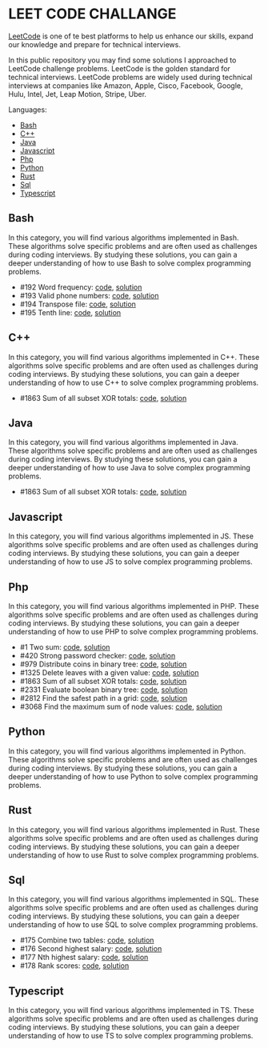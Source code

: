 # LEET CODE CHALLANGE
[LeetCode](https://leetcode.com/) is one of te best platforms to help us enhance our skills, expand our knowledge and 
prepare for technical interviews.

In this public repository you may find some solutions I approached to LeetCode challenge problems. LeetCode is the 
golden standard for technical interviews. LeetCode problems are widely used during technical interviews at companies 
like Amazon, Apple, Cisco, Facebook, Google, Hulu, Intel, Jet, Leap Motion, Stripe, Uber.

Languages:
- [Bash](#sh)
- [C++](#cpp)
- [Java](#java)
- [Javascript](#js)
- [Php](#php)
- [Python](#py)
- [Rust](#rs)
- [Sql](#sql)
- [Typescript](#ts)

## <a id="sh"></a> Bash
In this category, you will find various algorithms implemented in Bash. These algorithms solve specific problems and are
often used as challenges during coding interviews. By studying these solutions, you can gain a deeper understanding of
how to use Bash to solve complex programming problems.

- #192 Word frequency: [code](bash%2F00192_word_frequency%2FSolution.sh), [solution](bash%2F00192_word_frequency%2FREADME.md)
- #193 Valid phone numbers: [code](bash%2F00192_word_frequency%2FSolution.sh), [solution](bash%2F00192_word_frequency%2FREADME.md)
- #194 Transpose file: [code](bash%2F00194_transpose_file%2FSolution.sh), [solution](bash%2F00194_transpose_file%2FREADME.md)
- #195 Tenth line: [code](bash%2F00195_tenth_line%2FSolution.sh), [solution](bash%2F00195_tenth_line%2FREADME.md)

## <a id="cpp"></a> C++
In this category, you will find various algorithms implemented in C++. These algorithms solve specific problems and are
often used as challenges during coding interviews. By studying these solutions, you can gain a deeper understanding of
how to use C++ to solve complex programming problems.

- #1863 Sum of all subset XOR totals: [code](cpp%2F01863_sum_of_all_subset_XOR_totals%2FSolution.cpp), [solution](cpp%2F01863_sum_of_all_subset_XOR_totals%2FREADME.md)

## <a id="java"></a> Java
In this category, you will find various algorithms implemented in Java. These algorithms solve specific problems and are
often used as challenges during coding interviews. By studying these solutions, you can gain a deeper understanding of
how to use Java to solve complex programming problems.

- #1863 Sum of all subset XOR totals: [code](java%2F01863_sum_of_all_subset_XOR_totals%2FSolution.java), [solution](java%2F01863_sum_of_all_subset_XOR_totals%2FREADME.md)

## <a id="js"></a> Javascript
In this category, you will find various algorithms implemented in JS. These algorithms solve specific problems and are
often used as challenges during coding interviews. By studying these solutions, you can gain a deeper understanding of
how to use JS to solve complex programming problems.


## <a id="php"></a> Php
In this category, you will find various algorithms implemented in PHP. These algorithms solve specific problems and are 
often used as challenges during coding interviews. By studying these solutions, you can gain a deeper understanding of 
how to use PHP to solve complex programming problems.

- #1 Two sum: [code](php%2F00001_two_sum%2FSolution.php), [solution](php%2F00001_two_sum%2FREADME.md)
- #420 Strong password checker: [code](php%2F00420_strong_password_checker%2FSolution.php), [solution](php%2F00420_strong_password_checker%2FREADME.md)
- #979 Distribute coins in binary tree: [code](php%2F00979_distribute_coins_in_binary_tree%2FSolution.php), [solution](php%2F00979_distribute_coins_in_binary_tree%2FREADME.md)
- #1325 Delete leaves with a given value: [code](php%2F01325_delete_leaves_with_a_given_value%2FSolution.php), [solution](php%2F01325_delete_leaves_with_a_given_value%2FREADME.md)
- #1863 Sum of all subset XOR totals: [code](php%2F01863_sum_of_all_subset_XOR_totals%2FSolution.php), [solution](php%2F01863_sum_of_all_subset_XOR_totals%2FREADME.md)
- #2331 Evaluate boolean binary tree: [code](php%2F02331_evaluate_boolean_binary_tree%2FSolution.php), [solution](php%2F02331_evaluate_boolean_binary_tree%2FREADME.md)
- #2812 Find the safest path in a grid: [code](php%2F02812_find_the_safest_path_in_a_grid%2FSolution.php), [solution](php%2F02812_find_the_safest_path_in_a_grid%2FREADME.md)
- #3068 Find the maximum sum of node values: [code](php%2F03068_find_the_maximum_sum_of_node_values%2FSolution.php), [solution](php%2F03068_find_the_maximum_sum_of_node_values%2FREADME.md)

## <a id="py"></a> Python
In this category, you will find various algorithms implemented in Python. These algorithms solve specific problems and 
are often used as challenges during coding interviews. By studying these solutions, you can gain a deeper understanding 
of how to use Python to solve complex programming problems.


## <a id="rs"></a> Rust
In this category, you will find various algorithms implemented in Rust. These algorithms solve specific problems and are 
often used as challenges during coding interviews. By studying these solutions, you can gain a deeper understanding of
how to use Rust to solve complex programming problems.

## <a id="sql"></a> Sql
In this category, you will find various algorithms implemented in SQL. These algorithms solve specific problems and are
often used as challenges during coding interviews. By studying these solutions, you can gain a deeper understanding of
how to use SQL to solve complex programming problems.

- #175 Combine two tables: [code](sql%2F00175_combine_two_tables%2FSolution.sql), [solution](sql%2F00175_combine_two_tables%2FREADME.md)
- #176 Second highest salary: [code](sql%2F00176_second_highest_salary%2FSolution.sql), [solution](sql%2F00176_second_highest_salary%2FREADME.md)
- #177 Nth highest salary: [code](sql%2F00177_nth_highest_salary%2FSolution.sql), [solution](sql%2F00177_nth_highest_salary%2FREADME.md)
- #178 Rank scores: [code](sql%2F00178_rank_scores%2FSolution.sql), [solution](sql%2F00178_rank_scores%2FREADME.md)

## <a id="ts"></a> Typescript
In this category, you will find various algorithms implemented in TS. These algorithms solve specific problems and are 
often used as challenges during coding interviews. By studying these solutions, you can gain a deeper understanding of 
how to use TS to solve complex programming problems.
